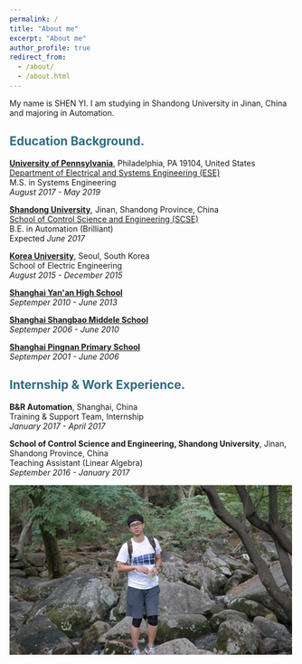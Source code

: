 ```yaml
---
permalink: /
title: "About me"
excerpt: "About me"
author_profile: true
redirect_from: 
  - /about/
  - /about.html
---
```


My name is SHEN YI. I am studying in Shandong University in Jinan, China and majoring in Automation.

<h2 style="color: #2e6c80;">Education Background.</h2>

<strong>[University of Pennsylvania](http://www.upenn.edu/)</strong>, Philadelphia, PA 19104, United States                          
[Department of Electrical and Systems Engineering (ESE)](http://www.ese.upenn.edu/)<br>
M.S. in Systems Engineering                                           
<i>August 2017 - May 2019</i><br>
                                                                 
<strong>[Shandong University](http://www.sdu.edu.cn/)</strong>, Jinan, Shandong Province, China                                  
[School of Control Science and Engineering (SCSE)](http://control.sdu.edu.cn/)<br>
B.E. in Automation (Brilliant)                                              
Expected <i>June 2017</i><br>

<strong>[Korea University](http://www.korea.edu/)</strong>, Seoul, South Korea<br>
School of Electric Engineering                                           
<i>August 2015 - December 2015</i><br>

<strong>[Shanghai Yan'an High School](http://www.shyahs.com/WebSite.Net/)</strong><br>
<i>Septemper 2010 - June 2013</i><br>

<strong>[Shanghai Shangbao Middele School](http://shsb.cn/)</strong><br>
<i>Septemper 2006 - June 2010</i><br>

<strong>[Shanghai Pingnan Primary School](http://pnxx.mhedu.sh.cn/)</strong><br>
<i>Septemper 2001 - June 2006</i><br>

<h2 style="color: #2e6c80;">Internship & Work Experience.</h2>

<strong>B&R Automation</strong>, Shanghai, China<br>
Training & Support Team, Internship                                           
<i>January 2017 - April 2017</i><br>

<strong>School of Control Science and Engineering, Shandong University</strong>, Jinan, Shandong Province, China<br>
Teaching Assistant (Linear Algebra)                                           
<i>September 2016 - January 2017</i><br>

![alt text](/images/busan.png "I am in Busan, South Korea")

